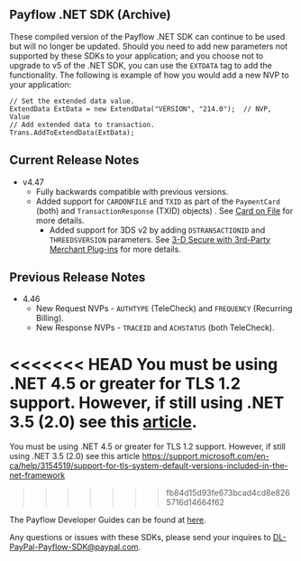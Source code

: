 Payflow .NET SDK (Archive)
--------------------------

These compiled version of the Payflow .NET SDK can continue to be used but will no longer be updated.  Should you need to add new parameters not supported by these SDKs to your application; and you choose not to upgrade to v5 of the .NET SDK, you can use the `EXTDATA` tag to add the functionality.  The following is example of how you would add a new NVP to your application:
```
// Set the extended data value.
ExtendData ExtData = new ExtendData("VERSION", "214.0");  // NVP, Value
// Add extended data to transaction.
Trans.AddToExtendData(ExtData);
```
## Current Release Notes
* v4.47
  * Fully backwards compatible with previous versions.
  * Added support for `CARDONFILE` and `TXID` as part of the `PaymentCard` (both) and `TransactionResponse` (TXID) objects) .  See [Card on File](https://developer.paypal.com/docs/payflow/integration-guide/card-on-file/) for more details.
    * Added support for 3DS v2 by adding `DSTRANSACTIONID` and `THREEDSVERSION` parameters.  See [3-D Secure with 3rd-Party Merchant Plug-ins](https://developer.paypal.com/docs/payflow/3d-secure-mpi/) for more details.

## Previous Release Notes
* 4.46
  * New Request NVPs - `AUTHTYPE` (TeleCheck) and `FREQUENCY` (Recurring Billing).
  * New Response NVPs - `TRACEID` and `ACHSTATUS` (both TeleCheck).

<<<<<<< HEAD
You must be using .NET 4.5 or greater for TLS 1.2 support. However, if still using .NET 3.5 (2.0) see this [article](https://support.microsoft.com/en-ca/help/3154519/support-for-tls-system-default-versions-included-in-the-net-framework).
=======
You must be using .NET 4.5 or greater for TLS 1.2 support. However, if still using .NET 3.5 (2.0) see this article https://support.microsoft.com/en-ca/help/3154519/support-for-tls-system-default-versions-included-in-the-net-framework
>>>>>>> fb84d15d93fe673bcad4cd8e8265716d14664f62

The Payflow Developer Guides can be found at [here](https://developer.paypal.com/docs/payflow/integration-guide/).

Any questions or issues with these SDKs, please send your inquires to DL-PayPal-Payflow-SDK@paypal.com.
